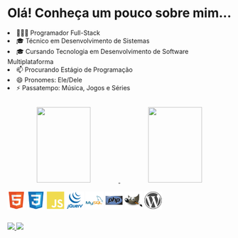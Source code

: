 # Olá! Conheça um pouco sobre mim...

<div>
  <li>👩🏻‍💻 Programador Full-Stack</li>
  <li>🎓 Técnico em Desenvolvimento de Sistemas</li>
  <li>🎓 Cursando Tecnologia em Desenvolvimento de Software Multiplataforma</li>
  <li>📫 Procurando Estágio de Programação</li>
  <li>😄 Pronomes: Ele/Dele</li>
  <li>⚡ Passatempo: Música, Jogos e Séries</li>
</div>

##

<div align="center">
  <a href="https://github.com/davitorress">
    <img height="170em" width="49%" src="https://github-readme-stats.vercel.app/api?username=davitorress&show_icons=true&theme=dark&include_all_commits=true&count_private=true"/>
    <img height="170em" width="49%" src="https://github-readme-stats.vercel.app/api/top-langs/?username=davitorress&layout=compact&langs_count=7&theme=dark"/>
  </a>
</div>

<div style="display: inline_block"><br>
  <img align="center" alt="Davi-HTML" width="40" src="https://raw.githubusercontent.com/devicons/devicon/master/icons/html5/html5-original.svg">
  <img align="center" alt="Davi-CSS" width="40" src="https://raw.githubusercontent.com/devicons/devicon/master/icons/css3/css3-original.svg">
  <img align="center" alt="Davi-JS" width="40" src="https://raw.githubusercontent.com/devicons/devicon/master/icons/javascript/javascript-plain.svg">
  <img align="center" alt="Davi-JQuery" width="40" src="https://raw.githubusercontent.com/devicons/devicon/master/icons/jquery/jquery-plain-wordmark.svg">
  <img align="center" alt="Davi-MYSQL" width="40" src="https://raw.githubusercontent.com/devicons/devicon/master/icons/mysql/mysql-original-wordmark.svg">
  <img align="center" alt="Davi-PHP" width="40" src="https://raw.githubusercontent.com/devicons/devicon/master/icons/php/php-original.svg">

  <img align="center" alt="Davi-GIMP" width="40" src="https://raw.githubusercontent.com/devicons/devicon/master/icons/gimp/gimp-original.svg">
  <img align="center" alt="Davi-WORDPRESS" width="40" src="https://raw.githubusercontent.com/devicons/devicon/master/icons/wordpress/wordpress-plain.svg">
</div>

##

<div>
  <a href="https://instagram.com/davitorress" target="_blank">
    <img src="https://img.shields.io/badge/Instagram-E4405F?style=for-the-badge&logo=instagram&logoColor=white" />
  </a>
  <a href="https://www.linkedin.com/in/davitorress/" target="_blank">
    <img src="https://img.shields.io/badge/LinkedIn-0077B5?style=for-the-badge&logo=linkedin&logoColor=white" />
  </a>
</div>
